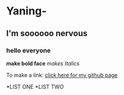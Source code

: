 # Yaning-
## I'm soooooo nervous
### hello everyone  

**make bold face**
*makes Italics*

To make a link:
[click here for my github page](http://github.com/126-hi/Yaning-)

*LIST ONE
*LIST TWO


